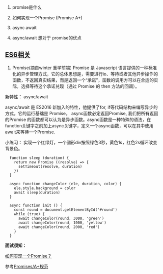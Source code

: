 1. promise是什么

2. 如何实现一个Promise (Promise A+)

3. async await

4. async/await 想对于 promise的优点


## [ES6相关](https://es6.ruanyifeng.com/#README)

1. Promise(摘自winter 重学前端)
  Promise 是 Javascript 语言提供的一种标准化的异步管理方式，它的总体思想是，需要进行io、等待或者其他异步操作的函数，不返回真实结果，而是返回一个“承诺”，函数的调用方可以在合适的实际，选择等待这个承诺兑现（通过 Promise 的 then 方法的回调）。 
  
  新特性： async/await

  async/await 是 ES2016 新加入的特性，他提供了for, if等代码结构来编写异步的方式。它的运行基础是 Promise。
  async函数必定返回Promise, 我们把所有返回的Promise 的函数都可以认为是异步函数。async函数是一种特殊的语法，在function关键字之前加上async关键字，定义一个async函数，可以在其中使用await来等待一个Promise.

  小练习： 实现一个红绿灯，一个圆形div按照绿色3秒，黄色1s，红色2s循环改变背景色。

  ```
    function sleep (duration) {
      return new Promise ((resolve) => {
        setTimeout(resolve, duration)
      })
    }

    async function changeColor (ele, duration, color) {
      ele.style.background = color
      await sleep(duration)
    }

    async function init () {
      const round = document.getElementById('#round')
      while (true) {
        await changeColor(round, 3000, 'green')
        await changeColor(round, 1000, 'yellow')
        await changeColor(round, 2000, 'red')
      }
    }
  ```

  **面试须知：**

  [如何实现一个Promise？](./promise/mypromise.js)
  
  参考[Promises/A+规范](https://www.ituring.com.cn/article/66566)
